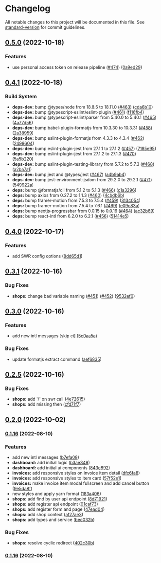 # Changelog

All notable changes to this project will be documented in this file. See [standard-version](https://github.com/conventional-changelog/standard-version) for commit guidelines.

## [0.5.0](https://github.com/dew-org/dew-web/compare/v0.4.1...v0.5.0) (2022-10-18)


### Features

* use personal access token on release pipeline ([#474](https://github.com/dew-org/dew-web/issues/474)) ([0a9ed29](https://github.com/dew-org/dew-web/commit/0a9ed2990671a331d299a3e8e74021a081f7e01a))

## [0.4.1](https://github.com/dew-org/dew-web/compare/v0.4.0...v0.4.1) (2022-10-18)


### Build System

* **deps-dev:** bump @types/node from 18.8.5 to 18.11.0 ([#463](https://github.com/dew-org/dew-web/issues/463)) ([cda6b10](https://github.com/dew-org/dew-web/commit/cda6b105d9bf6be6e0d8121040917bba0f50b0cf))
* **deps-dev:** bump @typescript-eslint/eslint-plugin ([#461](https://github.com/dew-org/dew-web/issues/461)) ([f116fb4](https://github.com/dew-org/dew-web/commit/f116fb4368f0d53c5496fd323a1b75f3ba32ef55))
* **deps-dev:** bump @typescript-eslint/parser from 5.40.0 to 5.40.1 ([#465](https://github.com/dew-org/dew-web/issues/465)) ([4a77d56](https://github.com/dew-org/dew-web/commit/4a77d56d0faebd07b48a934af13f41f47eee3dd6))
* **deps-dev:** bump babel-plugin-formatjs from 10.3.30 to 10.3.31 ([#458](https://github.com/dew-org/dew-web/issues/458)) ([2a38959](https://github.com/dew-org/dew-web/commit/2a389594f554ebffacb8e6ae24bf5e3ef61d6b07))
* **deps-dev:** bump eslint-plugin-formatjs from 4.3.3 to 4.3.4 ([#462](https://github.com/dew-org/dew-web/issues/462)) ([2498604](https://github.com/dew-org/dew-web/commit/2498604a8d3c9919e9b5439e3e1a55f8250d0c49))
* **deps-dev:** bump eslint-plugin-jest from 27.1.1 to 27.1.2 ([#457](https://github.com/dew-org/dew-web/issues/457)) ([7185e95](https://github.com/dew-org/dew-web/commit/7185e959e4475925b3629c2841b1f58d7ba33187))
* **deps-dev:** bump eslint-plugin-jest from 27.1.2 to 27.1.3 ([#470](https://github.com/dew-org/dew-web/issues/470)) ([5a5b220](https://github.com/dew-org/dew-web/commit/5a5b22075f3441b91ba0d47923b0cd200bbda360))
* **deps-dev:** bump eslint-plugin-testing-library from 5.7.2 to 5.7.3 ([#468](https://github.com/dew-org/dew-web/issues/468)) ([a2ba7a1](https://github.com/dew-org/dew-web/commit/a2ba7a198b695efc22a889240245c1dfe2aa4610))
* **deps-dev:** bump jest and @types/jest ([#467](https://github.com/dew-org/dew-web/issues/467)) ([a4b9ab4](https://github.com/dew-org/dew-web/commit/a4b9ab4c9f02296a0728f244b7173b20ee83d553))
* **deps-dev:** bump jest-environment-jsdom from 29.2.0 to 29.2.1 ([#471](https://github.com/dew-org/dew-web/issues/471)) ([549922a](https://github.com/dew-org/dew-web/commit/549922a09d535a95acb8aba61ade667571ae52cb))
* **deps:** bump @formatjs/cli from 5.1.2 to 5.1.3 ([#466](https://github.com/dew-org/dew-web/issues/466)) ([c1a3296](https://github.com/dew-org/dew-web/commit/c1a3296eb9359e9e70bd253ce2f1f3124809ff7f))
* **deps:** bump axios from 0.27.2 to 1.1.3 ([#460](https://github.com/dew-org/dew-web/issues/460)) ([4cbdb6b](https://github.com/dew-org/dew-web/commit/4cbdb6bef93f03af210825c6bcddc1120508e266))
* **deps:** bump framer-motion from 7.5.3 to 7.5.4 ([#459](https://github.com/dew-org/dew-web/issues/459)) ([3134054](https://github.com/dew-org/dew-web/commit/3134054b37c27d857c4c56398e0701ede2c8eeb8))
* **deps:** bump framer-motion from 7.5.4 to 7.6.1 ([#469](https://github.com/dew-org/dew-web/issues/469)) ([e09c83a](https://github.com/dew-org/dew-web/commit/e09c83a24a7f60c419b96e4818d63f9016cb0a19))
* **deps:** bump nextjs-progressbar from 0.0.15 to 0.0.16 ([#464](https://github.com/dew-org/dew-web/issues/464)) ([ac32b69](https://github.com/dew-org/dew-web/commit/ac32b69675b08b85681b2e9cf0b0efcf8e700b30))
* **deps:** bump react-intl from 6.2.0 to 6.2.1 ([#456](https://github.com/dew-org/dew-web/issues/456)) ([51414e5](https://github.com/dew-org/dew-web/commit/51414e53247c7afbd3312c53c2286a2f063dc1a2))

## [0.4.0](https://github.com/dew-org/dew-web/compare/v0.3.1...v0.4.0) (2022-10-17)


### Features

* add SWR config options ([8dd65d1](https://github.com/dew-org/dew-web/commit/8dd65d1c1e3a5aef9ed1a6f8b710dab72dc4a6cd))

## [0.3.1](https://github.com/dew-org/dew-web/compare/v0.3.0...v0.3.1) (2022-10-16)

### Bug Fixes

- **shops:** change bad variable naming ([#451](https://github.com/dew-org/dew-web/issues/451)) ([#452](https://github.com/dew-org/dew-web/issues/452)) ([9532ef0](https://github.com/dew-org/dew-web/commit/9532ef08c60a3a3952ca0f3b7b8e157bc5f590fa))

## [0.3.0](https://github.com/dew-org/dew-web/compare/v0.2.5...v0.3.0) (2022-10-16)

### Features

- add new intl messages [skip ci] ([5c0aa5a](https://github.com/dew-org/dew-web/commit/5c0aa5a45d4e41e9551e8303197f97f0b4030f1e))

### Bug Fixes

- update formatjs extract command ([aef6835](https://github.com/dew-org/dew-web/commit/aef6835cc9b50cd140bc03dae767db9944a78ebc))

## [0.2.5](https://github.com/dew-org/dew-web/compare/v0.2.4...v0.2.5) (2022-10-16)

### Bug Fixes

- **shops:** add '/' on swr call ([4e72615](https://github.com/dew-org/dew-web/commit/4e72615ef462025728829177f43fd02f61567f7b))
- **shops:** add missing then ([cfd71f7](https://github.com/dew-org/dew-web/commit/cfd71f777b6c731a17dd51508abc8f53b06ec79a))

## [0.2.0](https://github.com/dew-org/dew-web/compare/v0.1.16...v0.2.0) (2022-10-02)

### [0.1.16](https://github.com/dew-org/dew-web/compare/v0.1.15...v0.1.16) (2022-08-10)

### Features

- add new intl messages ([b7efa08](https://github.com/dew-org/dew-web/commit/b7efa0800adcd6e9c76ab0fc728ca692ed124760))
- **dashboard:** add initial logic ([b3ae349](https://github.com/dew-org/dew-web/commit/b3ae3491b62d17409755517fe404803419c34804))
- **dashboard:** add initial ui components ([843c892](https://github.com/dew-org/dew-web/commit/843c892af141de487f70757cfa9ebfafac88d67b))
- **invoices:** add responsive styles on invoice item detail ([dfc6fa8](https://github.com/dew-org/dew-web/commit/dfc6fa8cf413835d10200619f5de8391b6a5ad87))
- **invoices:** add responsive styles to item card ([57f52e1](https://github.com/dew-org/dew-web/commit/57f52e16c5ffd0336ef9134b452a8e8d9a204d4d))
- **invoices:** make invoice item modal fullscreen and add cancel button ([9e5da8f](https://github.com/dew-org/dew-web/commit/9e5da8f870b7ab2d3469a8e6c62a9f6f1f45c3c5))
- new styles and apply yarn format ([183a406](https://github.com/dew-org/dew-web/commit/183a4062771e1170bdf3a53430385c10878a50da))
- **shops:** add find by user api endpoint ([8d71921](https://github.com/dew-org/dew-web/commit/8d719214339b20d41f97788a832f90ef3a28471f))
- **shops:** add register api endpoint ([01caf73](https://github.com/dew-org/dew-web/commit/01caf73ab4cf717715dd7f46133c9d2929cb4c76))
- **shops:** add register form and page ([47ead04](https://github.com/dew-org/dew-web/commit/47ead04a3df5bc77113ca79c1dde5139cf0f665c))
- **shops:** add shop context ([af27ae3](https://github.com/dew-org/dew-web/commit/af27ae35bf1f5036fef8cc05a27c441666d12773))
- **shops:** add types and service ([bec032b](https://github.com/dew-org/dew-web/commit/bec032bb5388a48e598b55b029bda1949475c5c4))

### Bug Fixes

- **shops:** resolve cyclic redirect ([402c30b](https://github.com/dew-org/dew-web/commit/402c30bea5ea3afd2d728ca6080bfed1446dc616))

### [0.1.16](https://github.com/dew-org/dew-web/compare/v0.1.17...v0.1.16) (2022-08-10)
